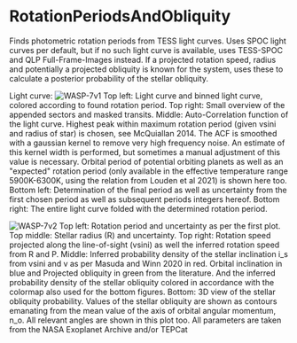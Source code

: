 # RotationPeriodsAndObliquity

Finds photometric rotation periods from TESS light curves. Uses SPOC light curves per default, but if no such light curve is available, uses TESS-SPOC and QLP Full-Frame-Images instead.
If a projected rotation speed, radius and potentially a projected obliquity is known for the system, uses these to calculate a posterior probability of the stellar obliquity.

Light curve:
![WASP-7v1](https://user-images.githubusercontent.com/63327679/166896982-e9c61da5-dec6-436a-9f42-5a190b1a6a16.png)
Top left: Light curve and binned light curve, colored according to found rotation period. Top right: Small overview of the appended sectors and masked transits.
Middle: Auto-Correlation function of the light curve. Highest peak within maximum rotation period (given vsini and radius of star) is chosen, see McQuiallan 2014. The ACF is smoothed with a gaussian kernel to remove very high frequency noise. An estimate of this kernel width is performed, but sometimes a manual adjustment of this value is necessary. Orbital period of potential orbiting planets as well as an "expected" rotation period (only available in the effective temperature range 5900K-6300K, using the relation from Louden et al 2021) is shown here too. 
Bottom left: Determination of the final period as well as uncertainty from the first chosen period as well as subsequent periods integers hereof. Bottom right: The entire light curve folded with the determined rotation period. 

![WASP-7v2](https://user-images.githubusercontent.com/63327679/166894811-462b83d7-c5f6-4acf-8499-f94f3270676f.png)
Top left: Rotation period and uncertainty as per the first plot. Top middle: Stellar radius (R) and uncertainty. Top right: Rotation speed projected along the line-of-sight (vsini) as well the inferred rotation speed from R and P. 
Middle: Inferred probability density of the stellar inclination i_s from vsini and v as per Masuda and Winn 2020 in red. Orbital inclination in blue and Projected obliquity in green from the literature. And the inferred probability density of the stellar obliquity colored in accordance with the colormap also used for the bottom figures.
Bottom: 3D view of the stellar obliquity probability. Values of the stellar obliquity are shown as contours emanating from the mean value of the axis of orbital angular momentum, n_o. All relevant angles are shown in this plot too.
All parameters are taken from the NASA Exoplanet Archive and/or TEPCat
